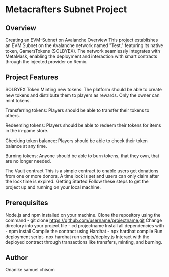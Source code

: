 # Metacrafters Subnet Project

## Overview
Creating an EVM-Subnet on Avalanche Overview This project establishes an EVM Subnet on the Avalanche network named "Test," featuring its native token, GamersTokens (SOLBYEX). The network seamlessly integrates with MetaMask, enabling the deployment and interaction with smart contracts through the injected provider on Remix.

## Project Features
 SOLBYEX Token
Minting new tokens: The platform should be able to create new tokens and distribute them to players as rewards. Only the owner can mint tokens.

Transferring tokens: Players should be able to transfer their tokens to others.

Redeeming tokens: Players should be able to redeem their tokens for items in the in-game store.

Checking token balance: Players should be able to check their token balance at any time.

Burning tokens: Anyone should be able to burn tokens, that they own, that are no longer needed.

The Vault contract
This is a simple contract to enable users get donations from one or more donors. A time lock is set and users can only claim after the lock time is expired.
Getting Started
Follow these steps to get the project up and running on your local machine.

## Prerequisites

Node.js and npm installed on your machine.
Clone the repository using the command - git clone https://github.com/username/projectname.git
Change directory into your project file - cd projectname
Install all dependencies with - npm install
Compile the contract using Hardhat - npx hardhat compile
Run deployment script- npx hardhat run scripts/deploy.js
Interact with the deployed contract through transactions like transfers, minting, and burning.

## Author
Onanike samuel chisom


